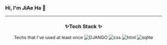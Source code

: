 ### Hi, I'm JiAe Ha 👋
---

<h3 align="center"> ✨Tech Stack ✨</h3>
<p align="center">
Techs that I've used at least once
<img src="https://img.shields.io/badge/Python-3766AB?style=flat-square&logo=Python&logoColor=white/></a>&nbsp 

![DJANGO](https://img.shields.io/badge/Python-092e20?style=flat-square&logo=Django&logoColor=white) 
![css](https://img.shields.io/badge/CSS-1572B6?style=flat-square&logo=CSS3&logoColor=white) 
![html](https://img.shields.io/badge/HTML-E34F26?style=flat-square&logo=HTML5&logoColor=white) 
![sqlite](https://img.shields.io/badge/SQLite-003B57?style=flat-square&logo=SQLite&logoColor=white)

<!--
**hanuirangroovy/hanuirangroovy** is a ✨ _special_ ✨ repository because its `README.md` (this file) appears on your GitHub profile.

Here are some ideas to get you started:

- 🔭 I’m currently working on ...
- 🌱 I’m currently learning ...
- 👯 I’m looking to collaborate on ...
- 🤔 I’m looking for help with ...
- 💬 Ask me about ...
- 📫 How to reach me: ...
- 😄 Pronouns: ...
- ⚡ Fun fact: ...
-->
